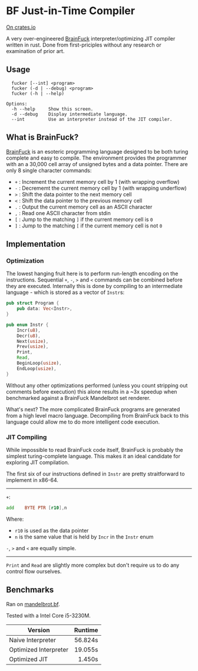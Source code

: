 BF Just-in-Time Compiler
===

[On crates.io](https://crates.io/crates/fucker)

A very over-engineered [BrainFuck](https://en.wikipedia.org/wiki/Brainfuck) interpreter/optimizing JIT compiler written in
rust. Done from first-priciples without any research or examination of prior art.

## Usage

```
  fucker [--int] <program>
  fucker (-d | --debug) <program>
  fucker (-h | --help)

Options:
  -h --help     Show this screen.
  -d --debug    Display intermediate language.
  --int         Use an interpreter instead of the JIT compiler.
```

## What is BrainFuck?

[BrainFuck](https://en.wikipedia.org/wiki/Brainfuck) is an esoteric programming
language designed to be both turing complete and easy to compile. The environment
provides the programmer with an a 30,000 cell array of unsigned bytes and a data
pointer. There are only 8 single character commands:

* `+` : Increment the current memory cell by 1 (with wrapping overflow)
* `-` : Decrememt the current memory cell by 1 (with wrapping underflow)
* `>` : Shift the data pointer to the next memory cell
* `<` : Shift the data pointer to the previous memory cell
* `.` : Output the current memory cell as an ASCII character
* `,` : Read one ASCII character from stdin
* `[` : Jump to the matching `]` if the current memory cell is `0`
* `]` : Jump to the matching `[` if the current memory cell is not `0`

## Implementation

### Optimization

The lowest hanging fruit here is to perform run-length encoding on the
instructions. Sequential `+`, `-`, `>` and `<` commands can be combined before
they are executed. Internally this is done by compiling to an intermediate
language - which is stored as a vector of `Instr`s:

```rust
pub struct Program {
    pub data: Vec<Instr>,
}

pub enum Instr {
    Incr(u8),
    Decr(u8),
    Next(usize),
    Prev(usize),
    Print,
    Read,
    BeginLoop(usize),
    EndLoop(usize),
}
```

Without any other optimizations performed (unless you count stripping out
comments before execution) this alone results in a ~3x speedup when benchmarked
against a BrainFuck Mandelbrot set renderer.

What's next? The more complicated BrainFuck programs are generated from a high
level macro language. Decompiling from BrainFuck back to this language could
allow me to do more intelligent code execution.

### JIT Compiling

While impossible to read BrainFuck code itself, BrainFuck is probably the
simplest turing-complete language. This makes it an ideal candidate for
exploring JIT compilation.

The first six of our instructions defined in `Instr` are pretty straitforward to
implement in x86-64.

---

`+`:

```asm
add    BYTE PTR [r10],n
```

Where:

* `r10` is used as the data pointer
* `n` is the same value that is held by `Incr` in the `Instr` enum

`-`, `>` and `<` are equally simple.

---

`Print` and `Read` are slightly more complex but don't require us to do any
control flow ourselves.

## Benchmarks

Ran on [mandelbrot.bf](https://github.com/erikdubbelboer/brainfuck-jit/blob/919df502dc8a0441572180700de86be405387fcc/mandelbrot.bf).

Tested with a Intel Core i5-3230M.

| Version | Runtime |
|---|--:|
| Naive Interpreter | 56.824s |
| Optimized Interpreter | 19.055s |
| Optimized JIT | 1.450s |
